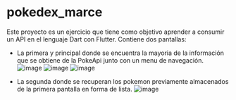 # pokedex_marce

Este proyecto es un ejercicio que tiene como objetivo aprender a consumir un API en el lenguaje Dart con Flutter.
Contiene dos pantallas:
* La primera y principal donde se encuentra la mayoria de la información que se obtiene de la PokeApi junto con un menu de navegación.
![image](https://github.com/Marvid21/pokedex_marce/assets/98957315/6f8359db-5ab9-43cc-9ab7-267991561fce) ![image](https://github.com/Marvid21/pokedex_marce/assets/98957315/0c373451-e05e-4c3d-9ecd-91ac14821a15) ![image](https://github.com/Marvid21/pokedex_marce/assets/98957315/88af9c7b-6e1a-450b-bc9a-26351cad96ec)

* La segunda donde se recuperan los pokemon previamente almacenados de la primera pantalla en forma de lista.
![image](https://github.com/Marvid21/pokedex_marce/assets/98957315/6b1651b4-c5ac-42b5-bb8d-4dddafd37639)

